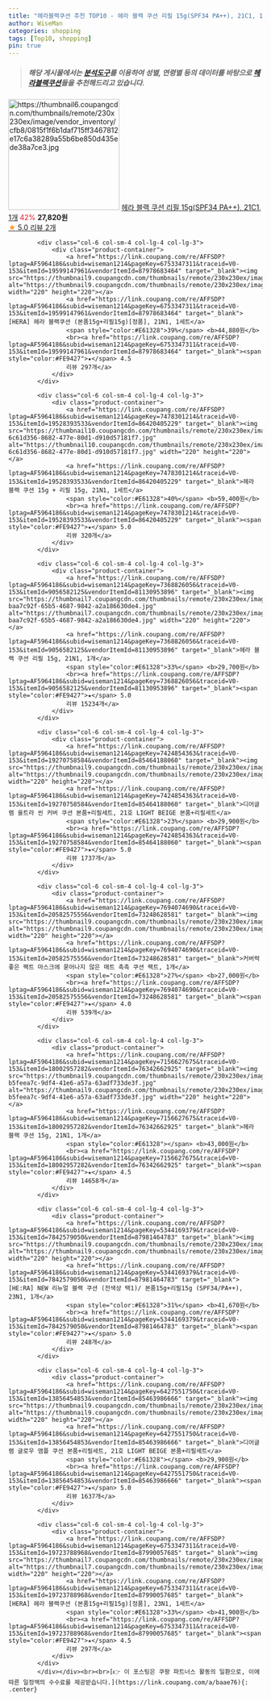 ```yaml
---
title: "헤라블랙쿠션 추천 TOP10 - 헤라 블랙 쿠션 리필 15g(SPF34 PA++), 21C1, 1개"
author: WiseMan
categories: shopping
tags: [Top10, shopping]
pin: true
---
```


> ##### 해당 게시물에서는 [**분석도구**](https://itemscout.io/)를 이용하여 **성별**, **연령별** 등의 데이터를 바탕으로 [**헤라블랙쿠션**](https://link.coupang.com/a/baae76)들을 추천해드리고 있습니다.
<div class="container"><div class="row">
            <div class="col-6 col-sm-4 col-lg-4 col-lg-3">
                <div class="product-container">
                    <a href="https://link.coupang.com/re/AFFSDP?lptag=AF5964186&subid=wiseman1214&pageKey=7632466946&traceid=V0-153&itemId=20260566444&vendorItemId=87348108247" target="_blank"><img src="https://thumbnail6.coupangcdn.com/thumbnails/remote/230x230ex/image/vendor_inventory/cfb8/0815f1f6b1daf715ff3467812e17c6a38289a55b6be850d435ede38a7ce3.jpg" alt="https://thumbnail6.coupangcdn.com/thumbnails/remote/230x230ex/image/vendor_inventory/cfb8/0815f1f6b1daf715ff3467812e17c6a38289a55b6be850d435ede38a7ce3.jpg" width="220" height="220"></a>
                    <a href="https://link.coupang.com/re/AFFSDP?lptag=AF5964186&subid=wiseman1214&pageKey=7632466946&traceid=V0-153&itemId=20260566444&vendorItemId=87348108247" target="_blank">헤라 블랙 쿠션 리필 15g(SPF34 PA++), 21C1, 1개</a>
                    <span style="color:#E61328">42%</span> <b>27,820원</b>
                    <br><a href="https://link.coupang.com/re/AFFSDP?lptag=AF5964186&subid=wiseman1214&pageKey=7632466946&traceid=V0-153&itemId=20260566444&vendorItemId=87348108247" target="_blank"><span style="color:#FE9427">★</span> 5.0
                    리뷰 2개</a>
                </div>
            </div>
            
            <div class="col-6 col-sm-4 col-lg-4 col-lg-3">
                <div class="product-container">
                    <a href="https://link.coupang.com/re/AFFSDP?lptag=AF5964186&subid=wiseman1214&pageKey=6753347311&traceid=V0-153&itemId=19599147961&vendorItemId=87978683464" target="_blank"><img src="https://thumbnail9.coupangcdn.com/thumbnails/remote/230x230ex/image/vendor_inventory/14f0/6e166044bcafd99138d3363e8fbd5d2cd726caacca6a2e595457f62b3ae6.jpg" alt="https://thumbnail9.coupangcdn.com/thumbnails/remote/230x230ex/image/vendor_inventory/14f0/6e166044bcafd99138d3363e8fbd5d2cd726caacca6a2e595457f62b3ae6.jpg" width="220" height="220"></a>
                    <a href="https://link.coupang.com/re/AFFSDP?lptag=AF5964186&subid=wiseman1214&pageKey=6753347311&traceid=V0-153&itemId=19599147961&vendorItemId=87978683464" target="_blank">[HERA] 헤라 블랙쿠션 (본품15g+리필15g)[정품], 21N1, 1세트</a>
                    <span style="color:#E61328">39%</span> <b>44,880원</b>
                    <br><a href="https://link.coupang.com/re/AFFSDP?lptag=AF5964186&subid=wiseman1214&pageKey=6753347311&traceid=V0-153&itemId=19599147961&vendorItemId=87978683464" target="_blank"><span style="color:#FE9427">★</span> 4.5
                    리뷰 297개</a>
                </div>
            </div>
            
            <div class="col-6 col-sm-4 col-lg-4 col-lg-3">
                <div class="product-container">
                    <a href="https://link.coupang.com/re/AFFSDP?lptag=AF5964186&subid=wiseman1214&pageKey=7478301214&traceid=V0-153&itemId=19528393533&vendorItemId=86420405229" target="_blank"><img src="https://thumbnail10.coupangcdn.com/thumbnails/remote/230x230ex/image/retail/images/2904825314483008-6c61d356-8682-477e-80d1-d910d57181f7.jpg" alt="https://thumbnail10.coupangcdn.com/thumbnails/remote/230x230ex/image/retail/images/2904825314483008-6c61d356-8682-477e-80d1-d910d57181f7.jpg" width="220" height="220"></a>
                    <a href="https://link.coupang.com/re/AFFSDP?lptag=AF5964186&subid=wiseman1214&pageKey=7478301214&traceid=V0-153&itemId=19528393533&vendorItemId=86420405229" target="_blank">헤라 블랙 쿠션 15g + 리필 15g, 21N1, 1세트</a>
                    <span style="color:#E61328">40%</span> <b>59,400원</b>
                    <br><a href="https://link.coupang.com/re/AFFSDP?lptag=AF5964186&subid=wiseman1214&pageKey=7478301214&traceid=V0-153&itemId=19528393533&vendorItemId=86420405229" target="_blank"><span style="color:#FE9427">★</span> 5.0
                    리뷰 320개</a>
                </div>
            </div>
            
            <div class="col-6 col-sm-4 col-lg-4 col-lg-3">
                <div class="product-container">
                    <a href="https://link.coupang.com/re/AFFSDP?lptag=AF5964186&subid=wiseman1214&pageKey=7368826056&traceid=V0-153&itemId=9056582125&vendorItemId=81130953896" target="_blank"><img src="https://thumbnail7.coupangcdn.com/thumbnails/remote/230x230ex/image/retail/images/3919294271196901-baa7c92f-65b5-4687-9842-a2a186630de4.jpg" alt="https://thumbnail7.coupangcdn.com/thumbnails/remote/230x230ex/image/retail/images/3919294271196901-baa7c92f-65b5-4687-9842-a2a186630de4.jpg" width="220" height="220"></a>
                    <a href="https://link.coupang.com/re/AFFSDP?lptag=AF5964186&subid=wiseman1214&pageKey=7368826056&traceid=V0-153&itemId=9056582125&vendorItemId=81130953896" target="_blank">헤라 블랙 쿠션 리필 15g, 21N1, 1개</a>
                    <span style="color:#E61328">33%</span> <b>29,700원</b>
                    <br><a href="https://link.coupang.com/re/AFFSDP?lptag=AF5964186&subid=wiseman1214&pageKey=7368826056&traceid=V0-153&itemId=9056582125&vendorItemId=81130953896" target="_blank"><span style="color:#FE9427">★</span> 5.0
                    리뷰 15234개</a>
                </div>
            </div>
            
            <div class="col-6 col-sm-4 col-lg-4 col-lg-3">
                <div class="product-container">
                    <a href="https://link.coupang.com/re/AFFSDP?lptag=AF5964186&subid=wiseman1214&pageKey=7424854363&traceid=V0-153&itemId=19270758584&vendorItemId=85464188060" target="_blank"><img src="https://thumbnail9.coupangcdn.com/thumbnails/remote/230x230ex/image/vendor_inventory/8ec6/eba90454ab9a4ca08ef77e70e489ee368be90411f09dadac05cab958116a.jpg" alt="https://thumbnail9.coupangcdn.com/thumbnails/remote/230x230ex/image/vendor_inventory/8ec6/eba90454ab9a4ca08ef77e70e489ee368be90411f09dadac05cab958116a.jpg" width="220" height="220"></a>
                    <a href="https://link.coupang.com/re/AFFSDP?lptag=AF5964186&subid=wiseman1214&pageKey=7424854363&traceid=V0-153&itemId=19270758584&vendorItemId=85464188060" target="_blank">디어글램 울트라 씬 커버 쿠션 본품+리필세트, 21호 LIGHT BEIGE 본품+리필세트</a>
                    <span style="color:#E61328">23%</span> <b>29,900원</b>
                    <br><a href="https://link.coupang.com/re/AFFSDP?lptag=AF5964186&subid=wiseman1214&pageKey=7424854363&traceid=V0-153&itemId=19270758584&vendorItemId=85464188060" target="_blank"><span style="color:#FE9427">★</span> 5.0
                    리뷰 1737개</a>
                </div>
            </div>
            
            <div class="col-6 col-sm-4 col-lg-4 col-lg-3">
                <div class="product-container">
                    <a href="https://link.coupang.com/re/AFFSDP?lptag=AF5964186&subid=wiseman1214&pageKey=7694074690&traceid=V0-153&itemId=20582575556&vendorItemId=73248628581" target="_blank"><img src="https://thumbnail9.coupangcdn.com/thumbnails/remote/230x230ex/image/vendor_inventory/50d0/57fe93656fe4ea2d75ece3d24dd0e6d2d78a55c552efb337f5e057163092.jpg" alt="https://thumbnail9.coupangcdn.com/thumbnails/remote/230x230ex/image/vendor_inventory/50d0/57fe93656fe4ea2d75ece3d24dd0e6d2d78a55c552efb337f5e057163092.jpg" width="220" height="220"></a>
                    <a href="https://link.coupang.com/re/AFFSDP?lptag=AF5964186&subid=wiseman1214&pageKey=7694074690&traceid=V0-153&itemId=20582575556&vendorItemId=73248628581" target="_blank">커버력좋은 팩트 마스크에 묻어나지 않은 매트 촉촉 쿠션 팩트, 1개</a>
                    <span style="color:#E61328">27%</span> <b>27,000원</b>
                    <br><a href="https://link.coupang.com/re/AFFSDP?lptag=AF5964186&subid=wiseman1214&pageKey=7694074690&traceid=V0-153&itemId=20582575556&vendorItemId=73248628581" target="_blank"><span style="color:#FE9427">★</span> 4.0
                    리뷰 539개</a>
                </div>
            </div>
            
            <div class="col-6 col-sm-4 col-lg-4 col-lg-3">
                <div class="product-container">
                    <a href="https://link.coupang.com/re/AFFSDP?lptag=AF5964186&subid=wiseman1214&pageKey=7156627675&traceid=V0-153&itemId=18002957282&vendorItemId=76342662925" target="_blank"><img src="https://thumbnail9.coupangcdn.com/thumbnails/remote/230x230ex/image/retail/images/3017973206124688-b5feea7c-9df4-41e6-a57a-63adf733de3f.jpg" alt="https://thumbnail9.coupangcdn.com/thumbnails/remote/230x230ex/image/retail/images/3017973206124688-b5feea7c-9df4-41e6-a57a-63adf733de3f.jpg" width="220" height="220"></a>
                    <a href="https://link.coupang.com/re/AFFSDP?lptag=AF5964186&subid=wiseman1214&pageKey=7156627675&traceid=V0-153&itemId=18002957282&vendorItemId=76342662925" target="_blank">헤라 블랙 쿠션 15g, 21N1, 1개</a>
                    <span style="color:#E61328"></span> <b>43,000원</b>
                    <br><a href="https://link.coupang.com/re/AFFSDP?lptag=AF5964186&subid=wiseman1214&pageKey=7156627675&traceid=V0-153&itemId=18002957282&vendorItemId=76342662925" target="_blank"><span style="color:#FE9427">★</span> 4.5
                    리뷰 14658개</a>
                </div>
            </div>
            
            <div class="col-6 col-sm-4 col-lg-4 col-lg-3">
                <div class="product-container">
                    <a href="https://link.coupang.com/re/AFFSDP?lptag=AF5964186&subid=wiseman1214&pageKey=5344169379&traceid=V0-153&itemId=7842579050&vendorItemId=87981464783" target="_blank"><img src="https://thumbnail9.coupangcdn.com/thumbnails/remote/230x230ex/image/vendor_inventory/14f0/6e166044bcafd99138d3363e8fbd5d2cd726caacca6a2e595457f62b3ae6.jpg" alt="https://thumbnail9.coupangcdn.com/thumbnails/remote/230x230ex/image/vendor_inventory/14f0/6e166044bcafd99138d3363e8fbd5d2cd726caacca6a2e595457f62b3ae6.jpg" width="220" height="220"></a>
                    <a href="https://link.coupang.com/re/AFFSDP?lptag=AF5964186&subid=wiseman1214&pageKey=5344169379&traceid=V0-153&itemId=7842579050&vendorItemId=87981464783" target="_blank">[HE:RA] NEW 리뉴얼 블랙 쿠션 (전색상 택1)/ 본품15g+리필15g (SPF34/PA++), 23N1, 1개</a>
                    <span style="color:#E61328">31%</span> <b>41,670원</b>
                    <br><a href="https://link.coupang.com/re/AFFSDP?lptag=AF5964186&subid=wiseman1214&pageKey=5344169379&traceid=V0-153&itemId=7842579050&vendorItemId=87981464783" target="_blank"><span style="color:#FE9427">★</span> 5.0
                    리뷰 248개</a>
                </div>
            </div>
            
            <div class="col-6 col-sm-4 col-lg-4 col-lg-3">
                <div class="product-container">
                    <a href="https://link.coupang.com/re/AFFSDP?lptag=AF5964186&subid=wiseman1214&pageKey=6427551750&traceid=V0-153&itemId=13856454853&vendorItemId=85463986666" target="_blank"><img src="https://thumbnail9.coupangcdn.com/thumbnails/remote/230x230ex/image/vendor_inventory/4996/4d48f521581d425bed8b324abdb660b4d35845b454e89f600da50feefb99.jpg" alt="https://thumbnail9.coupangcdn.com/thumbnails/remote/230x230ex/image/vendor_inventory/4996/4d48f521581d425bed8b324abdb660b4d35845b454e89f600da50feefb99.jpg" width="220" height="220"></a>
                    <a href="https://link.coupang.com/re/AFFSDP?lptag=AF5964186&subid=wiseman1214&pageKey=6427551750&traceid=V0-153&itemId=13856454853&vendorItemId=85463986666" target="_blank">디어글램 글로우 앰플 쿠션 본품+리필세트, 21호 LIGHT BEIGE 본품+리필세트</a>
                    <span style="color:#E61328"></span> <b>29,900원</b>
                    <br><a href="https://link.coupang.com/re/AFFSDP?lptag=AF5964186&subid=wiseman1214&pageKey=6427551750&traceid=V0-153&itemId=13856454853&vendorItemId=85463986666" target="_blank"><span style="color:#FE9427">★</span> 5.0
                    리뷰 1637개</a>
                </div>
            </div>
            
            <div class="col-6 col-sm-4 col-lg-4 col-lg-3">
                <div class="product-container">
                    <a href="https://link.coupang.com/re/AFFSDP?lptag=AF5964186&subid=wiseman1214&pageKey=6753347311&traceid=V0-153&itemId=19723788968&vendorItemId=87990057685" target="_blank"><img src="https://thumbnail7.coupangcdn.com/thumbnails/remote/230x230ex/image/vendor_inventory/2de5/dccf4a5a97555ac8d962d7cb3e5731280ec2ba406b701fed8e8a84556564.png" alt="https://thumbnail7.coupangcdn.com/thumbnails/remote/230x230ex/image/vendor_inventory/2de5/dccf4a5a97555ac8d962d7cb3e5731280ec2ba406b701fed8e8a84556564.png" width="220" height="220"></a>
                    <a href="https://link.coupang.com/re/AFFSDP?lptag=AF5964186&subid=wiseman1214&pageKey=6753347311&traceid=V0-153&itemId=19723788968&vendorItemId=87990057685" target="_blank">[HERA] 헤라 블랙쿠션 (본품15g+리필15g)[정품], 23N1, 1세트</a>
                    <span style="color:#E61328">33%</span> <b>41,900원</b>
                    <br><a href="https://link.coupang.com/re/AFFSDP?lptag=AF5964186&subid=wiseman1214&pageKey=6753347311&traceid=V0-153&itemId=19723788968&vendorItemId=87990057685" target="_blank"><span style="color:#FE9427">★</span> 4.5
                    리뷰 297개</a>
                </div>
            </div>
            </div></div><br><br>[👉 이 포스팅은 쿠팡 파트너스 활동의 일환으로, 이에 따른 일정액의 수수료를 제공받습니다.](https://link.coupang.com/a/baae76){: .center}